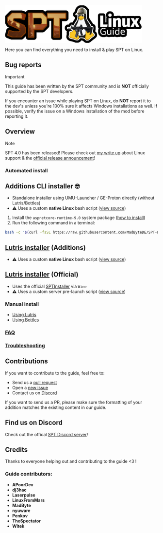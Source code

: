 
<img
  src="media/logo.webp"
  alt="drawing"
  style=" display: block; 
          margin-right: auto;" width=450/></img>

Here you can find everything you need to install & play SPT on Linux.

## Bug reports

> [!IMPORTANT]
> This guide has been written by the SPT community and is **NOT** officially supported by the SPT developers.

If you encounter an issue while playing SPT on Linux, do **NOT** report it to the dev's unless you're 100% sure it affects Windows installations as well. If possible, verify the issue on a Windows installation of the mod before reporting it.

## Overview

> [!NOTE]
> SPT 4.0 has been released! Please check out [my write up](./docs/news/spt40-release.md) about Linux support & the [official release announcement](https://github.com/sp-tarkov/build/releases/tag/4.0.0)!


### Automated install

Additions CLI installer 🤓
  - 
  - Standalone installer using UMU-Launcher / GE-Proton directly (without Lutris/Bottles)
  - ⚠️ Uses a custom **native Linux** bash script ([view source](scripts/spt-additions))

  1. Install the `aspnetcore-runtime-9.0` system package ([how to install](docs/aspnet.md))
  2. Run the following command in a terminal:

```bash
bash -c "$(curl -fsSL https://raw.githubusercontent.com/MadByteDE/SPT-Linux-Guide/main/scripts/spt-additions)"
```

[Lutris installer](docs/lutris/installer_additions.md) (Additions)
  - 
  - ⚠️ Uses a custom **native Linux** bash script ([view source](scripts/spt-additions))

[Lutris installer](docs/lutris/installer_official.md) (Official)
  -
  - Uses the official [SPTInstaller](https://github.com/sp-tarkov/installer) via `Wine`
  - ⚠️ Uses a custom server pre-launch script ([view source](scripts/launch-server.sh))


### Manual install
- [Using Lutris](docs/lutris/manual_guide.md)
- [Using Bottles](docs/bottles/manual_guide.md)

### [FAQ](docs/faq.md)

### [Troubleshooting](docs/issues.md)

## Contributions
If you want to contribute to the guide, feel free to:
- Send us a [pull request](https://github.com/MadByteDE/SPT-Linux-Guide/compare)
- Open a [new issue](https://github.com/MadByteDE/SPT-Linux-Guide/issues/new/choose)
- Contact us on [Discord](https://discord.com/invite/Xn9msqQZan)

If you want to send us a PR, please make sure the formatting of your addition matches the existing content in our guide.


## Find us on Discord
Check out the offical [SPT Discord server](https://discord.com/invite/Xn9msqQZan)!


## Credits

Thanks to everyone helping out and contributing to the guide <3 !

### Guide contributors:
- **APoorDev**
- **dj3hac**
- **Laserpulse**
- **LinuxFromMars**
- **MadByte**
- **nyuware**
- **Penkov**
- **TheSpectator**
- **Witek**

